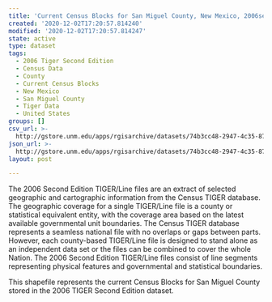 ```yaml
---
title: 'Current Census Blocks for San Miguel County, New Mexico, 2006se TIGER'
created: '2020-12-02T17:20:57.814240'
modified: '2020-12-02T17:20:57.814247'
state: active
type: dataset
tags:
  - 2006 Tiger Second Edition
  - Census Data
  - County
  - Current Census Blocks
  - New Mexico
  - San Miguel County
  - Tiger Data
  - United States
groups: []
csv_url: >-
  http://gstore.unm.edu/apps/rgisarchive/datasets/74b3cc48-2947-4c35-8782-acca25246f1e/tgr2006se_sanm_blkcu.derived.csv
json_url: >-
  http://gstore.unm.edu/apps/rgisarchive/datasets/74b3cc48-2947-4c35-8782-acca25246f1e/tgr2006se_sanm_blkcu.derived.json
layout: post

---
```

The 2006 Second Edition TIGER/Line files are an extract of selected geographic and cartographic information from the Census TIGER database.  The geographic coverage for a single TIGER/Line file is a county or statistical equivalent entity, with the coverage area based on the latest available governmental unit boundaries. The Census TIGER database represents a seamless national file with no overlaps or gaps between parts.  However, each county-based TIGER/Line file is designed to stand alone as an independent data set or the files can be combined to cover the whole Nation.  The 2006 Second Edition  TIGER/Line files consist of line segments representing physical features and governmental and statistical boundaries.  

This shapefile represents the current Census Blocks for San Miguel County stored in the 2006 TIGER Second Edition dataset.
